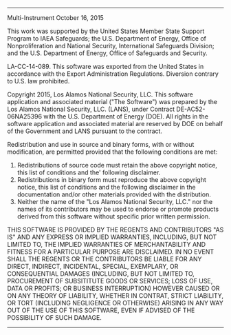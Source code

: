 **********************************************************************************

Multi-Instrument
October 16, 2015

This work was supported by the United States Member State Support Program to IAEA Safeguards;
the U.S. Department of Energy, Office of Nonproliferation and National Security, International
Safeguards Division; and the U.S. Department of Energy, Office of Safeguards and Security.

LA-CC-14-089. This software was exported from the United States in accordance with the Export
Administration Regulations. Diversion contrary to U.S. law prohibited.

Copyright 2015, Los Alamos National Security, LLC. This software application and associated
material ("The Software") was prepared by the Los Alamos National Security, LLC. (LANS), under
Contract DE-AC52-06NA25396 with the U.S. Department of Energy (DOE). All rights in the software
application and associated material are reserved by DOE on behalf of the Government and LANS
pursuant to the contract.

Redistribution and use in source and binary forms, with or without modification, are permitted provided
that the following conditions are met:

1. Redistributions of source code must retain the above copyright notice, this list of conditions and the'
following disclaimer.
2. Redistributions in binary form must reproduce the above copyright notice, this list of conditions and
the following disclaimer in the documentation and/or other materials provided with the distribution.
3. Neither the name of the "Los Alamos National Security, LLC." nor the names of its contributors may
be used to endorse or promote products derived from this software without specific prior written permission.

THIS SOFTWARE IS PROVIDED BY THE REGENTS AND CONTRIBUTORS "AS IS" AND ANY
EXPRESS OR IMPLIED WARRANTIES, INCLUDING, BUT NOT LIMITED TO, THE IMPLIED 
WARRANTIES OF MERCHANTABILITY AND FITNESS FOR A PARTICULAR PURPOSE ARE
DISCLAIMED. IN NO EVENT SHALL THE REGENTS OR THE CONTRIBUTORS BE LIABLE FOR ANY
DIRECT, INDIRECT, INCIDENTAL, SPECIAL, EXEMPLARY, OR CONSEQUENTIAL DAMAGES
(INCLUDING, BUT NOT LIMITED TO, PROCUREMENT OF SUBSITITUTE GOODS OR
SERVICES; LOSS OF USE, DATA OR PROFITS; OR BUSINESS INTERRUPTION) HOWEVER
CAUSED OR ON ANY THEORY OF LIABILITY, WHETHER IN CONTRAT, STRICT LIABILITY,
OR TORT (INCLUDING NEGLIGENCE OR OTHERWISE) ARISING IN ANY WAY OUT OF THE
USE OF THIS SOFTWARE, EVEN IF ADVISED OF THE POSSIBILITY OF SUCH DAMAGE.


**********************************************************************************
